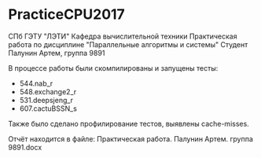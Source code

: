# PracticeCPU2017
СПб ГЭТУ "ЛЭТИ"
Кафедра вычислительной техники
Практическая работа по дисциплине "Параллельные алгоритмы и системы"
Студент Палунин Артем, группа 9891


В процессе работы были скомпилированы и запущены тесты:
- 544.nab_r
- 548.exchange2_r
- 531.deepsjeng_r
- 607.cactuBSSN_s

Также было сделано профилирование тестов, выявлены cache-misses.

Отчёт находится в файле: Практическая работа. Палунин Артем. группа 9891.docx
